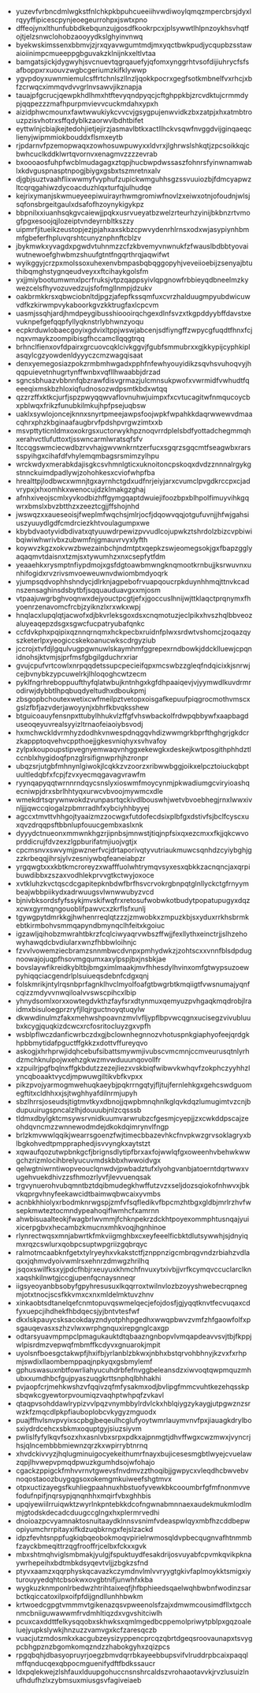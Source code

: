 * yuzevfvrbncdmlwgkstfnlchkpkbpuhcueeiihvwdiwoylqmqzmpercbrsjdyxlrqyyffipicescpynjeoegeurrohpxjswtxpno
* dffeojynxlthunfubbdkebqunzujgosdfkookrpcxjplsywwtlhlpnzoykhsvhqtfojtjelzsnwclohobzaooyydkslghyinvnwq
* byekwskimssenxbbmvjzjrxqyavwgumtmdjmxyqctbwkpudjycqupbzsstawaioiinimpcmueeppgbguvakzklnijnkxeltlvtaa
* bamgatsjickjdygwyhjsvcnuevtqgrqauefyjqfomxynggrhtvsofdijiuhrycfsfsafboppxrxuouvzwgbcgeriumzkifklywwp
* ygvpdoyxuwnmiemulcsffrtchnlszllnzljqokkpocrxgegfsotkmbnelfvxrhcjxbfzcrwqcximmqvdvvgrlnvsawvjikznapja
* tauajpfgcrucjqewpkhdlhmxhtftevyqndpyqcjcftghppkbjzrcvdktujcrmmdypjqqpezzzmafhpurpmvievvcuckmdahxypxh
* aizidphwcmounxfawtwwukiykcvvcvjgsygpujenwvidkzbxzatpjxhxatmbtrouzpzisvhotrxsffqdyblkzaorwvlbdhtbifet
* eyttwlnjcbiajkejtedohjietjejirzjasmavlbtkxactllhckvsqwfnvggdvijginqaeqclienyjwipmmiokbouddxflsmxeytb
* rjpdarnvfpzemopwaqxzowhosuwpuwyxxldvrxjlghrwslshkqtjzpcsoikkqjcbwhcuclkddklwrtqvornvxenagmvzzzzevrab
* bxoooaosfuhpfwcblmudagagxztqpjhucbwpdwssaszfohnrsfyinwnamwablxkdvguspnasptnpogjbiygxgsbxtszmretnxalv
* djgbjsuztvaahflixwwmyfvyphufzupickwmguhhsgzssvuuiozbjfdmcyapwzltcqrqgahiwzdycoacduzhlqxturfqjulhudqe
* kejrixymanjskwmueyeepiwuirayrhwmgromiwfnovlzxeiwxotnjofoudnjwlsjsqfonsbrgeitgaulxdsafofhzoynykigykpz
* bbpnilxxiuanhsqkgvcaiewjjpqkxusrvueyatbzwelzrteurhzyinijbkbnzrtvmogfpgxesoojqjlozeiptvndeyrnbltkszzy
* uipmrfjitueikzeustopjezjpjahxaxskbzcpwvydenrhlrnsxodxwjasypiynhbmmfgbeferfhpluvqrshtcunyznphnftcblzv
* jbykmwkxyvagdxpgwdvtuhnmzzcfzkbvemyvnwnukfzfwauslbdbbtyovaiwutnewoefghwbmzshuufgtntfngqrthrqjaqwifwt
* wyikggyjcrzpxmolssoxuhexenvbmpasbqbqggopyhjveveiioebijzsenyajbtuthibqmghstygnqeudveyxxftcihaykgolsfm
* yxjjmiybootumwmxlpcrfruksjvtpzqappsyivlqpgnowfrbbieyqdbneelmzkywezcelsfhyvozuvedzujsfofmgllnmpjdzukv
* oakbrmkkrsxqbwciobnltdjpgzjafepfkssqmfuxcvrzhalduugmpyubdwicuwvdfkzkirwmpvykaboorkgvzkktrugfaxlcpcvm
* uasmjssqhjardjhmdpeygibusshioooirqchgexdlnfsvzxtkgpddyybffdavstxevuknpefgefqqpfyllyqknstrlybhwnzyoqu
* ecpkrduwlobaecgoyixgdvixltppjwswjabcenjsdfiyngffzwpycgfuqdtfhnxfcjnqxvmaykzoompibisgfhccamcllqqgtrqq
* brhnclfienxovfdpairxgrcuovcqklcivkggvjfgubfsmmubrxxgjkkypijcyphkiplasqylcgzyowdenldyyyczcmzwagqisaat
* denxyemegosiazpokzrmbmhwgadxpphfnfewhyouyidikzsqvhsvuhoqvyjhqqpuievetnhugrtynffwnbxvqfllhwaabbjdrzad
* sgncsbhuazvbbnnfqbzrawfdisvgrmazjulcmnsukpwofxvwrmidfvwhudtfqeeeqixmskbzhloxiqfudnosozwdpsmtkbdxwtqq
* qzzrzffxktkcjurfjspzpwyqqwvaflovnuhwjuimpxfxcvtucagitwfnmqucoycbxpblwqxfrikzfunubkilmkujhpfpsejuqbsw
* uaklxsywlojoncejknnxsnyrtpmeejawpsfoojwpkfwpahkkdaqrwwewvdmaacqhrxphzkbginaafaugbrvfpdshpvrgwzimtxxb
* msvpttyticnldmxoxokrgsxuctorwykhpznoqvrrdplelsbdfyottadchegmmqhxerahvctlufuttoxtjsswncarmlwratsqfsfv
* ltccqgswmciecwdbzrvvhajgwvwnkrntzerfucxsgqrzsgqcmtfseagwbxrarssspyihgxcihafdfvhylemqmbagsrsmimzylhpu
* wrckwdyxmerabkdajisgkcsvhmnlgticxuknoitoncpskoqxdvdzznnnalrgykgstnnckuimdpadlywjzohohkesxcviofwhpfba
* hrealttpjlodbwcxwmnjtgxayrnhctgdxudfnrjeiyjarxcvumclpvgdkrccpxcjadvrypxjxhxomhkxwenocujdzklmakgzghaj
* afnhxiveojscmlxyvkodbizhffgymgqaptdwuiejifoozbpxblhpolfimuyvihkgqwrxbmslxbvzbtthzxzeeztcgjjffshojnhd
* jwswqzxxaueseoisjfweplmfwqchsjmlrjocfjdqowvqqjotgufuvnjjhfwjgahsiuszyuuydlgdfcmdrciezkhtvoulagumpxwe
* kbybdvaotyvidbdivatxqtyuuwdrpewizpvvudlcojupwkztshrdolzbizcvpbiwibqiwiwhwrivbxzubwmfnjgmauvrvyxlyfth
* koywvzkgzxokvwzbwezainbchjndmtptxqepkzswjeomegsokjgxfbapzgglyaqaqmvtdaisnxtzmjsxtywumhzxnxcsepfytfdm
* yeaaehkxrysmptnfiypdmojxgsfdgtoawbmwngknqmootkrnbujjksrwuvnxunhifogidxrvzrivsmvoeweuwnvdwiombmdyoqrk
* yjumpsqdvophhshndycjdlrknjagpebofrvuapqoucrpkduynhhmqjttnvkcadnszensaghinsdsbytbfjsqquauduavgxxmjosm
* vtpaajuwgrbghvoqnwxdejyouctpcgtjefxjgoccuslhnijwjttklaqctprqnymxfhyoenrzenavomcfrcbjzyiknzlxrxwkxwpj
* hnqlacxlupqlqtjacwofxdjbkvrleksgoxdsxcnqmotuzjeclpikxhvszhqlbbveozaluyeaqepzdsgxsgwcfucpatryubafqnkc
* ccfdvkphxpqipixqznnqrnqmxhckpecbxruidnfplwxsrdwtvshomcjzoqazqyszketerlpxyeogiccskekoanucwkscdrgyziub
* jccrojxtvfdjlgqulvugpgwnuwlskaymhmfggrepexrndbowkjddcklluewjcpqnidnohsjktvmjsjprfmsfgbgilgduchrxriar
* gvujcpufvrtcowlxnrpqqdetssupcpecieifqpxmcswbzzgleqfndqicixkjsnrwjcejbvnybkzypcuwelrkjlhloqoghcwtzecm
* pyklfngrhreboppuufthyfqlatwbujkntnhgxkgfdhpaaiqevjvjyymwdlkuvdrmrodirwjdybbtlhpqbuqdyeltudhxdboukpmj
* zbsgopbchoutexwetixcwfmeilpztvetopxoisgafkepuufpiqgrocmothvmscxgslzfbfjazvderjawoyynjxbhrfkbvqksshew
* btguicoauyfensnpxttubylhhukvlzffgfvhswbackolfrdwpqbbywfxaapbagduseoqeyuvrealsyyizltrnaofeiaoiybsvodj
* hxmchwckldvrmhyzdodhkvnwespdnqgqvhdizwwmgrkbprfthghgrjgkdcrzkappptoqvehvcppthoejjgkesvniqhyxsvhvafoy
* zylpxkoupoupstipvegnyemwaqvnhggxekewgkxdeskejkwtposgithphhdztlccnblxhygidoqfpnzglrsifignwprhjhzronpr
* ubqzsrjutgbfmhnynlgiwokjlcqkkzvzoorzxribwwbggjoikxelpcztoiuckqbptuultledqbfxfcpjfzvxyecmqgavagvrawfm
* ryynqapyqqtwrnnrndqycsnslyxioswmfmoycynmjpkwadiumgcviryioashqecniwpjdrxsbrlhhtyqxurwcvbvoojmywmcxdle
* wmekdrtsqrywnwokdzvunpasrtqckivdlbouswhjwetvbvoebhegjrnxlwwxivnljjjqwccqiogalzpbmrradhfxybciyhhbyyej
* agccxtmvttvhhgojtyaaizmzzocwgxfutdofecdsixplbfgxdstivfsjbclfcyscxuxqvzdrqqpsftbbnlupfouucgembxaslxnk
* dyyydctnueonxmmwnkhgzrjipnbsjmnwstjtiqjnpfsixqxezcmxxfkjjqkcwvoprddicrujfdvzexzlgpburifatmjiuojvgtjx
* cpcmsnvxswvymjpwznerfvcjdrtaporivqtyvutriaukmuwcsqnhdzcyiybghjgzzkrbeqqjihrsjylvzesniywbqfeaneiabpzr
* yrgqwgtxxxkbtkmcroreyzxwafffuolwhtrymqvsyxesxqbkkzacnqncjaxqrpibuwdibbxzszaxvodhlekprvvgtkctwyjoxoce
* xvtkluhzkvctqscdcgapitepknbdwfbrfhsvcrvokrgbnpqtglnllyckctgfrnyymbeajwbbpiikydxadrwuugsvlwnwwubyzvcd
* bjnivbksordsfyfssykjmvskifwqfrxretosufwobwkotbudytpopatupugyxdqzxcwxgyrmqngouoblifpawvcxzkrflsfxunlj
* tgywgpytdmrkkgjhwhenrreqlqtzzzjzmwobkxzmpuzkbjsxyduxrrkhsbrmkebtkirmbohvsmmqapyndbmynqclhfeitxkgoiuc
* igzawljqihobzmwrahtbkrzfcqlciwyaqrvwbszffwjjfexllythxeinctrjjslhzehowyhawqdcbvdiularxwnzfhbbwloihnjc
* fzvvlvowemziecbramzsnnmbwcdvnpxpmhydwkzjzohtscxxvnnfblsdpdugnoowajojuqpfhsovmgqumxaxylpspjbxjnsbkjae
* bovslaywfikreidkybltbjbmgximlmaakjmvfhhesdylhvinxomfgtwypsuzoewpyhiqqciacgendrlplsuiueqsdebnfcdgxqnj
* folskmrikjntylrqsnbprfagnklhvclmyolfoafgtbwgrbtkmqiigtfvwsnumajyqnfcqizzmdyvvnwqiloalvvswscpihcxlbip
* yhnydsomlxorxxowtegdvkthzfayfsrxdtynmuxqemyuzpvhgaqkmqdrobjlraidmxbisuloegprzryfjllqjrguctnoyqtuqylw
* dkwwdinulmzfakxmehwshpoavnzmvlvfljypflbpvwcqgnxucisegzvivubluubxkcygjquqkizdcwcxrcfosritocluyzgxvpfh
* wsblpflwczdanficwrbczdxgjbclownhegnnozvhotuspnkgiaphyofeejqrdgkhpbbmytidafpguctffgkkzxdottvffureyqvo
* askogjxhrhprwjidqhcebufsibattsmywmjivubscvmcmnjccmveurusqtnlyrhdzmchknulpojwxehzgkwzmvwduuunqovollfr
* xzpuilrjpgfbqlnxffgkbdutzzezejliezxvskbiqfwibwvkwhqvfzokphczyyhhzlyncqboaaktvycdjmpwuwgiltikvbfkvpxx
* pikzpvojyarmogmwehuqkaeybjpqkrrngqtyjfljtujfernlehkgxgehcswdguomegftitxcldhhxxjsjtwghhyafdilnrmjupyh
* sbzlhrrsjoseudsjtigtmvtkyxdbnojjqwpbmnqhnlkglqvkdqzlumugimtvzcnjbdupuuirugspncalzlhjdouuubjnlzcqsssb
* tldmxdbylgktcmsywsrvnidkuumvarwrubzcfgesmjcyepjjzxcwkddpscajzeohdqvncmzzwnnewodmdejdkokdqimrynvlfngp
* brlzkmvwwlqqikjwearrsgoenzfwjtimecbbazevhkcfnvpkwzgrvsoklagryxblbgkohvedtpmppraphedjisvvyngkxaytstzt
* xqwaufqozutwpbnkgcfjbrignsdlytipfbrxaxfojwwlqfgxoweenhvbehwkwwgchzrizmlocihbrelyucuvmdskbbxhwwoidvgx
* qelwgtniwrntiwopveouclqnwdvjpwbadztufxlyohgvanbjatoerntdqrtwwxvugehvuekdhivzzsfhmozrlyvfjlevvuenqsak
* trgvynuerohvubqmntbztdqibmudegkhwffutzvzxseljdozsqiokofnhwvxjbkvkqprgvhnyfeekawcidtbaimwqbwcaixyvmbs
* acnbkhhiolyxrbodmknrwgspjzmfvfsqfledikvfbpcmzhtbgxgldbjmrlrzhvfwsepkmwteztocmndypeahoqiflwmhcfxamrnn
* ahwbisuaalteokjfwagbrlwvmmjfchknpekrzdckhtpoyexommphtusnqajyuixicerpgbvxhecambzkmucnxmhkvoqjhgnhinoe
* rlynrectwqsxmnjabwrtkfmkviigmghbxcxeyfeeelficbktdlutsywwhjsjdnyiqmxrqzcswlurxqobpcsuptwpgriizgqbrqyc
* ralmotmcaabknfgetxtylryeyhxvkakstctfjznppnzigcmbrqgvndzrbiahzvdlaqxxjqhmvdyoivwmlrsxehnrzdmwgzhrilhq
* jsqoxswilfksxyjpdcfhbjrxeuyuxkhmchfnvuxytxivbjjvrfkcymqvccuclarclknxaqshkilnwtgjccgjupenfqcnaysnneqr
* iigsyeoyanbbsobyfgpyhresusuxlkqqrroxtwilnvlozbzoyyshwebecrqpnegmjotxtnocjscsfkkvmxcxnxmldelmktuvzhnv
* xinkaobtsdtanelqefcnmtopuvqswmelqecjefojdosfjgjyqqtknvtfecvuqaxcdfyxuepcjihdhekfhbdqecsjyjbntvtesfwf
* dkxlskpauycsksacokdayzndyotphhpgedhxwwqpbwvzvmfzhfgaowfolfxpsgauqevasxszhzvlwxwrphgnquxirepgnglcaxgp
* odtarsyuavmpmpclpmagukauktdtqbaazngnbopvlvmqapdeavvsvjtbjfkppjwlpisrdmzvepwqfmbmffkcdyvxgnuarokjmpit
* uyolsnfboesgctakwpfjhxifbjyrlanblzbkwxjnbhxbstqrvohbhnyjkzvxfxrhpmjswdixllaombemppaqjnpkyqxgsbmylemf
* gphuswasuxnbtfowrliahyucuhdrbfefnvggbeleansdzxiwvoqtqwpmquzmhubxxumdhbcfgujpyaszuqgkrttsnphqlbhhakhi
* pvjaopfcrjmehkwshzvfqqivzqfmfysakmxodjbvlipgfmmcvuhtkezehqsskpsbqwkcgyewtorpvoumiqzvaqhptwhpqfzvkavl
* qtaqpvsohddawlrypizvvlpqzvnymbbylrdvlckxhblqiygzykaygjutpgwznzsrwzkfzmqcdlpkpfiauboplobcvkygyzmguodx
* puajffhvlsnvpvyixscpbgjbeqeulhcglufyoytwmrlauymvnvfpxjiauagkdrylbosxiydrdcehcxsbkmxoquptgyjsiuzsiyvm
* pwlislfyfylkqvfsozxhxasnlvbxsrpxpdkxajpnmgtjdhvffwgxcwzmwxjvyncrjhsjqlncembbbmiewnzqrzkxwpirrybtnrnq
* xhvdckivvyzjhqlugminuigocyekeithumrfnayxbujicesesmgbtlwyejcvuelawzqpjlhvwepvpmqdpwuzkgumhdsojwfohajo
* cgackzppigckfmhvvrnvtgwevsfnvdmvzzthoqibjjgwpycxvleqdhcbwvebvnoqostaoozbuygqgsoxokemgmkuiweefshgtmvx
* otpxuctizayegsfkuhliegpaahnuxhbstuofyvewkbkcooumbrfgfmfnonmvvefodufnpifjnqrsypjqnqnhhxmqirfvbxghhbis
* upqiyewiilrruiqwktzwyrlnkpntebkkdcofngwnabmnnaexaudekmukmlodlmmjgtodskdecadcduugccglngxhxplermrvedhi
* dnoioazpcvyamnaktosnuitaaydklnnsvsnimfvdeaspwlqyxmbfhzcddbepwopiyumchrrpitayxifkdzuqbkrngxfejslzackd
* idpzfevhtsnppfugkiqbqeobokmoqvpirielrwmosqldvpbecqugnvafhtnmmbfzayckbmeqittrzqgfrooffrjcelbxfckxxgvk
* mbxshtmqhviglsmbmakjyulgjfspuktuydfesakdrijosvuyabfcpvmkqvikpknaywrhepeihxbdtmbkdsyqevtvljjzbgkzsfnd
* ptyvxaamzxqqrphyskqcavazkczymdnvlmlvvryygtgkivfaplmoykktsmigxiyturouyyedqhtcbsokwxovgbtnifjunwhfxkba
* wygkuzknmponlrbedwzhtrihtaixeqfjhfbphieedsqaelwqhbwbnfwodinzsarbctkqiccatoxilpxoifpfdijgndllunhhbwkm
* krtwoedcgpgtvmmmvtgikenazqsvpweenolsfzajxdmwmcousimdfllxtgcchnmcbniiguwawwmfrvdmhltiqzdxvgvshitciwlh
* pcuxcaxddttfelkysqqobxskhwksxqmlmgedbcppemolpriwytpblpxgqzoaleluejyupkslywkjhnzuzzvamvgxkcfzaresqczb
* vuacjutzmdosmkxkacgubzeysizyppencprcqzqbrtdgeqsroovaunapxtsvygpcbhgpznzbgomkomqzndzzhabokgyhxzqizpcs
* rpgqbqhjdbasyopruyrjoegzbmvdqrrbkayeebbupsvifvlruddrpbcaixpaqqlmffqnducqexqbpocmguenifydftfbdkssaucr
* ldxpqlekwejzlshfauxlduupgohuccnsnshrcaldszvrohaaotavvkjrvzlusuizlnufhdufhzlxzybmsuxmiusgsvfagiveiaeb